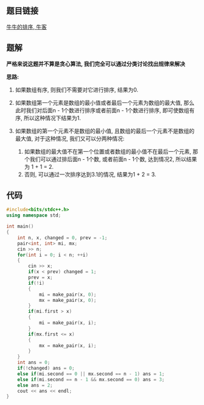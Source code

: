 ## 题目链接

[牛牛的排序, 牛客](https://ac.nowcoder.com/acm/problem/21803)

## 题解

**严格来说这题并不算是贪心算法, 我们完全可以通过分类讨论找出规律来解决**

**思路:**


1. 如果数组有序, 则我们不需要对它进行排序, 结果为0.
2. 如果数组第一个元素是数组的最小值或者最后一个元素为数组的最大值, 那么此时我们对后面n - 1个数进行排序或者前面n - 1个数进行排序, 即可使数组有序, 所以这种情况下结果为1.
3. 如果数组的第一个元素不是数组的最小值, 且数组的最后一个元素不是数组的最大值, 对于这种情况, 我们又可以分两种情况:

    1. 如果数组的最大值不在第一个位置或者数组的最小值不在最后一个元素, 那个我们可以通过排后面n - 1个数, 或者前面n - 1个数, 达到情况2, 所以结果为 1 + 1 = 2.
    2. 否则, 可以通过一次排序达到3.1的情况, 结果为1 + 2 = 3.

## 代码

```cpp
#include<bits/stdc++.h>
using namespace std;

int main()
{
    int n, x, changed = 0, prev = -1;
    pair<int, int> mi, mx;
    cin >> n;
    for(int i = 0; i < n; ++i)
    {
        cin >> x;
        if(x < prev) changed = 1;
        prev = x;
        if(!i)
        {
            mi = make_pair(x, 0);
            mx = make_pair(x, 0);
        }
        if(mi.first > x)
        {
            mi = make_pair(x, i);
        }
        if(mx.first <= x)
        {
            mx = make_pair(x, i);
        }
    }
    int ans = 0;
    if(!changed) ans = 0;
    else if(mi.second == 0 || mx.second == n - 1) ans = 1;
    else if(mi.second == n - 1 && mx.second == 0) ans = 3;
    else ans = 2;
    cout << ans << endl;
}
```